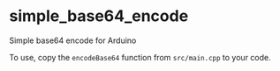 # simple_base64_encode
Simple base64 encode for Arduino

To use, copy the `encodeBase64` function from `src/main.cpp` to your code.
